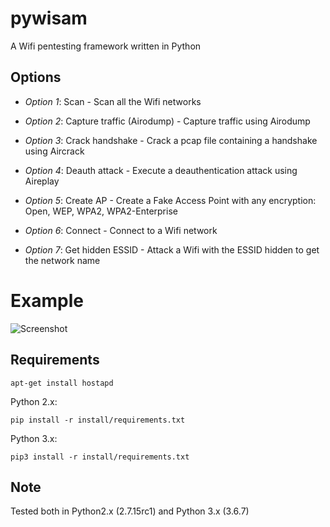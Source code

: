 # pywisam

A Wifi pentesting framework written in Python


## Options

- *Option 1*: Scan - Scan all the Wifi networks

- *Option 2*: Capture traffic (Airodump) - Capture traffic using Airodump

- *Option 3*: Crack handshake - Crack a pcap file containing a handshake using Aircrack

- *Option 4*: Deauth attack - Execute a deauthentication attack using Aireplay

- *Option 5*: Create AP - Create a Fake Access Point with any encryption: Open, WEP, WPA2, WPA2-Enterprise

- *Option 6*: Connect - Connect to a Wifi network

- *Option 7*: Get hidden ESSID - Attack a Wifi with the ESSID hidden to get the network name


# Example

![Screenshot](https://i.imgur.com/OlTzpbl.png)


## Requirements

```
apt-get install hostapd
```

Python 2.x:

```
pip install -r install/requirements.txt
```

Python 3.x:

```
pip3 install -r install/requirements.txt
```

## Note

Tested both in Python2.x (2.7.15rc1) and Python 3.x (3.6.7)
